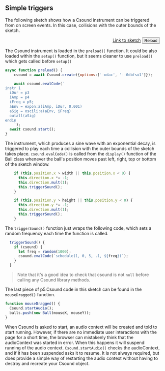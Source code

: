 
## Simple triggers

The following sketch shows how a Csound instrument can be triggered from on screen events. In this case, collisions with the outer bounds of the sketch. 

[](/simple_triggers/index.html ':include :type=iframe width=800px height=400px frameBorder=0 scrolling="no"')
<p align="right">
<a href="https://github.com/rorywalsh/p5.Csound/blob/master/docs/examples/simple_triggers/sketch.js" target="_blank">Link to sketch</a>    <button class="button" onclick="reloadPage()">Reload</button>
</p>

The Csound instrument is loaded in the `preload()` function. It could be also loaded within the `setup()` function, but it seems cleaner to use `preload()` which gets called before `setup()` 

```js
async function preload() {
    csound = await Csound.create({options:['-odac', '--0dbfs=1']});

    await csound.evalCode(`
instr 1
  iDur = p3
  iAmp = p4
  iFreq = p5;
  aEnv = expon:a(iAmp, iDur, 0.001)
  aSig = oscili:a(aEnv, iFreq)
  outall(aSig)
endin
    `);
  await csound.start();
}
```

The instrument, which produces a sine wave with an exponential decay, is triggered to play each time a collision with the outer bounds of the sketch takes place. `csound.evalCode()` is called from the `display()` function of the Ball class whenever the ball's position moves past left, right, top or bottom of the sketch window.

```js
    if (this.position.x > width || this.position.x < 0) {
      this.direction.x *= -1;
      this.direction.mult(1);
      this.triggerSound();
    }

    if (this.position.y > height || this.position.y < 0) {
      this.direction.y *= -1;
      this.direction.mult(1);
      this.triggerSound();
    }
```

The `triggerSound()` function just wraps the following code, which sets a random frequency each time the function is called. 

```js
  triggerSound() {
    if (csound) {
      let freq = random(1000);
      csound.evalCode(`schedule(1, 0, 5, .1, ${freq})`);
    }
  }
```

> Note that it's a good idea to check that csound is not `null` before calling any Csound library methods. 

The last piece of p5.Csound code in this sketch can be found in the `mouseDragged()` function.
```js
function mouseDragged() {
  Csound.startAudio();
  balls.push(new Ball(mouseX, mouseY));
}
```

When Csound is asked to start, an audio context will be created and told to start running. However, if there are no immediate user interactions with the page for a short time, the browser can mistakenly think that the audioContext was started in error. When this happens it will suspend running of the audio context. `Csound.startAudio()` checks the audioContext, and if it has been suspended asks it to resume. It is not always required, but does provide a simple way of restarting the audio context without having to destroy and recreate your Csound object.